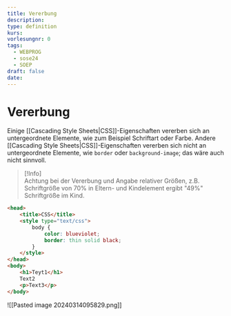 ```yaml
---
title: Vererbung
description: 
type: definition
kurs: 
vorlesungnr: 0
tags:
  - WEBPROG
  - sose24
  - SOEP
draft: false
date:
---
```


# Vererbung

Einige [[Cascading Style Sheets|CSS]]-Eigenschaften vererben sich an untergeordnete Elemente, wie zum Beispiel Schriftart oder Farbe. Andere [[Cascading Style Sheets|CSS]]-Eigenschaften vererben sich nicht an untergeordnete Elemente, wie `border` oder `background-image`; das wäre auch nicht sinnvoll.

> [!Info]  
> Achtung bei der Vererbung und Angabe relativer Größen, z.B. Schriftgröße von 70% in Eltern- und Kindelement ergibt "49%" Schriftgröße im Kind.

```html
<head>
	<title>CSS</title>
	<style type="text/css">
		body {
			color: blueviolet;
			border: thin solid black;
		}
	</style>
</head>
<body>
	<h1>Teyt1</h1>
	Text2
	<p>Text3</p>
</body>
```

![[Pasted image 20240314095829.png]]
